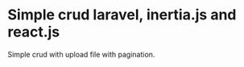 <h1>Simple crud laravel, inertia.js and react.js</h1>

<p>Simple crud with upload file with pagination.</p>
